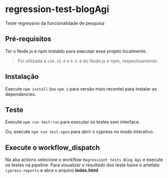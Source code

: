# regression-test-blogAgi
Teste regressivo da funcionalidade de pesquisa

## Pré-requisitos

Ter o Node.js e npm instaldo para executar esse projeto localmente.

> Foi utilizada a `v18.15.0` e `9.5.0` do Node.js e npm, respectivamente.

## Instalação

Execute `npm install` (ou `npm i` para versão mais recente) para instalar as dependencies.

## Teste

Execute `npm run test:run` para executar os testes sem interface.

Ou, execute `npm run test:open` para abrir o cypress no modo interativo.

## Execute o workflow_dispatch
Na aba actions selecione o workflow `Regressiont tests Blog Agi` e execute os testes na pipeline. Para visualizar o resultado dos teste baixe o artefato `cypress-reports` e abra o arquivo **index.html**
